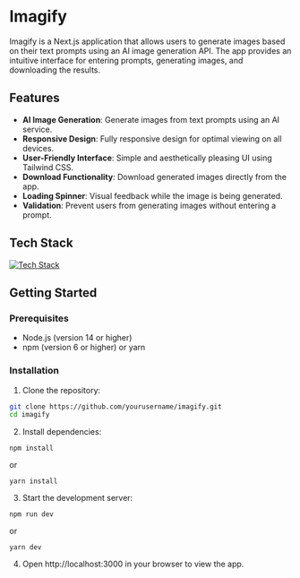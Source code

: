 # Imagify

Imagify is a Next.js application that allows users to generate images based on their text prompts using an AI image generation API. The app provides an intuitive interface for entering prompts, generating images, and downloading the results.

## Features

- **AI Image Generation**: Generate images from text prompts using an AI service.
- **Responsive Design**: Fully responsive design for optimal viewing on all devices.
- **User-Friendly Interface**: Simple and aesthetically pleasing UI using Tailwind CSS.
- **Download Functionality**: Download generated images directly from the app.
- **Loading Spinner**: Visual feedback while the image is being generated.
- **Validation**: Prevent users from generating images without entering a prompt.

## Tech Stack

[![Tech Stack](https://skillicons.dev/icons?i=js,tailwind,next,cloudflare)](https://skillicons.dev)

## Getting Started

### Prerequisites

- Node.js (version 14 or higher)
- npm (version 6 or higher) or yarn

### Installation

1. Clone the repository:

```bash
git clone https://github.com/yourusername/imagify.git
cd imagify
```

2. Install dependencies:
```
npm install
```
or
```
yarn install
```

3. Start the development server:
```
npm run dev
```
or
```
yarn dev
```

4. Open http://localhost:3000 in your browser to view the app.